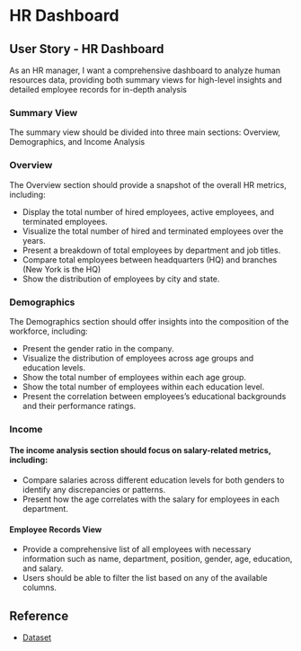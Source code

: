 # HR Dashboard

## User Story - HR Dashboard
As an HR manager, I want a comprehensive dashboard to analyze human resources data, providing both summary views for high-level insights and detailed employee records for in-depth analysis

### Summary View
The summary view should be divided into three main sections: Overview, Demographics, and Income Analysis

### Overview
The Overview section should provide a snapshot of the overall HR metrics, including:
- Display the total number of hired employees, active employees, and terminated employees.
- Visualize the total number of hired and terminated employees over the years.
- Present a breakdown of total employees by department and job titles.
- Compare total employees between headquarters (HQ) and branches (New York is the HQ)
- Show the distribution of employees by city and state.

### Demographics
The Demographics section should offer insights into the composition of the workforce, including:
- Present the gender ratio in the company.
- Visualize the distribution of employees across age groups and education levels.
- Show the total number of employees within each age group.
- Show the total number of employees within each education level.
- Present the correlation between employees’s educational backgrounds and their performance ratings.

### Income
#### The income analysis section should focus on salary-related metrics, including:
- Compare salaries across different education levels for both genders to identify any discrepancies or patterns.
- Present how the age correlates with the salary for employees in each department.
#### Employee Records View
- Provide a comprehensive list of all employees with necessary information such as name, department, position, gender, age, education, and salary.
- Users should be able to filter the list based on any of the available columns.

## Reference
- [Dataset](https://www.datawithbaraa.com/tableau/tableau-hr-project-thank-you/)
